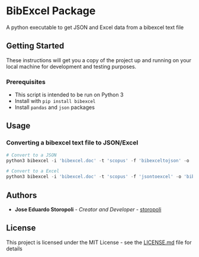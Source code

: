 # BibExcel Package

A python executable to get JSON and Excel data from a bibexcel text file

## Getting Started
These instructions will get you a copy of the project up and running on your local machine for development and testing purposes.

### Prerequisites

* This script is intended to be run on Python 3
* Install with `pip install bibexcel`
* Install `pandas` and `json` packages

## Usage

### Converting a bibexcel text file to JSON/Excel

```python
# Convert to a JSON
python3 bibexcel -i 'bibexcel.doc' -t 'scopus' -f 'bibexceltojson' -o 'bibexcel.json'

# Convert to a Excel
python3 bibexcel -i 'bibexcel.doc' -t 'scopus' -f 'jsontoexcel' -o 'bibexcel.xlsx'
```

## Authors

* **Jose Eduardo Storopoli** - *Creator and Developer* - [storopoli](https://github.com/storopoli)

## License

This project is licensed under the MIT License - see the [LICENSE.md](LICENSE.md) file for details
